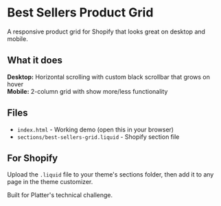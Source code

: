 # Best Sellers Product Grid

A responsive product grid for Shopify that looks great on desktop and mobile.

## What it does

**Desktop:** Horizontal scrolling with custom black scrollbar that grows on hover  
**Mobile:** 2-column grid with show more/less functionality

## Files

- `index.html` - Working demo (open this in your browser)
- `sections/best-sellers-grid.liquid` - Shopify section file

## For Shopify

Upload the `.liquid` file to your theme's sections folder, then add it to any page in the theme customizer.

Built for Platter's technical challenge.